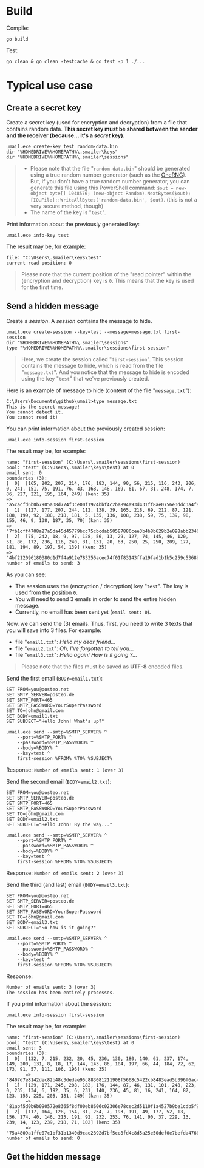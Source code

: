 # Build

Compile: 

```
go build
```

Test:

```
go clean & go clean -testcache & go test -p 1 ./...
```

# Typical use case

## Create a secret key

Create a secret key (used for encryption and decryption) from a file that contains random data.
**This secret key must be shared between the sender and the receiver (because... it's a _secret_ key).**

```
umail.exe create-key test random-data.bin
dir "%HOMEDRIVE%%HOMEPATH%\.smailer\keys"
dir "%HOMEDRIVE%%HOMEPATH%\.smailer\sessions"
```

> * Please note that the file "`random-data.bin`" should be generated using a true random number generator (such as the [OneRNG](https://onerng.info/)).
>   But, if you don't have a true random number generator, you can generate this file using this PowerShell command:
>   `$out = new-object byte[] 1048576; (new-object Random).NextBytes($out); [IO.File]::WriteAllBytes('random-data.bin', $out)`.
>   (this is not a very secure method, though)
> * The name of the key is "`test`".
 
Print information about the previously generated key:

```
umail.exe info-key test
```

The result may be, for example:

```
file: "C:\Users\.smailer\keys\test"
current read position: 0
```

> Please note that the current position of the "read pointer" within the (encryption and decryption) key is `0`.
> This means that the key is used for the first time.

## Send a hidden message

Create a _session_. A _session_ contains the message to hide.

```
umail.exe create-session --key=test --message=message.txt first-session
dir "%HOMEDRIVE%%HOMEPATH%\.smailer\sessions"
type "%HOMEDRIVE%%HOMEPATH%\.smailer\sessions\first-session"
```

> Here, we create the session called "`first-session`".
> This session contains the message to hide, which is read from the file "`message.txt`".
> And you notice that the message to hide is encoded using the key "`test`" that we've previously created.

Here is an example of message to hide (content of the file "`message.txt`"):

```
C:\Users\Documents\github\umail>type message.txt
This is the secret message!
You cannot detect it.
You cannot read it!
```

You can print information about the previously created session:

```
umail.exe info-session first-session
```

The result may be, for example:

```
name: "first-session" (C:\Users\.smailer\sessions\first-session)
pool: "test" (C:\Users\.smailer\keys\test) at 0
email sent: 0
boundaries (3):
[  0]  [165, 202, 207, 214, 176, 183, 144, 90, 56, 215, 116, 243, 206, 0, 241, 151, 75, 191, 76, 43, 168, 148, 169, 61, 67, 31, 248, 174, 7, 86, 227, 221, 195, 164, 249] (ken: 35)
=> "a5cacfd6b0b7905a38d774f3ce00f1974bbf4c2ba894a93d431ff8ae0756e3ddc3a4f9"
[  1]  [127, 177, 207, 244, 112, 138, 39, 165, 218, 69, 212, 87, 121, 188, 199, 92, 188, 218, 181, 5, 135, 136, 108, 238, 59, 75, 139, 98, 155, 46, 9, 138, 187, 35, 70] (ken: 35)
=> "7fb1cff4708a27a5da45d45779bcc75cbcdab50587886cee3b4b8b629b2e098abb2346"
[  2]  [75, 242, 18, 9, 97, 128, 56, 13, 29, 127, 74, 145, 46, 120, 51, 86, 172, 236, 116, 240, 31, 131, 20, 63, 250, 25, 250, 209, 177, 181, 194, 89, 197, 54, 139] (ken: 35)
=> "4bf212096180380d1d7f4a912e783356acec74f01f83143ffa19fad1b1b5c259c5368b"
number of emails to send: 3
```

As you can see:
* The session uses the (encryption / decryption) key "`test`". The key is used from the position `0`. 
* You will need to send 3 emails in order to send the entire hidden message.
* Currently, no email has been sent yet (`email sent: 0`).

Now, we can send the (3) emails. Thus, first, you need to write 3 texts that you will save into 3 files.
For example:
* file "`email1.txt`": _Hello my dear friend..._
* file "`email2.txt`": _Oh, I've forgotten to tell you..._
* file "`email3.txt`": _Hello again! How is it going ?..._

> Please note that the files must be saved as **UTF-8** encoded files.

Send the first email (`BODY=email1.txt`):

```
SET FROM=you@posteo.net
SET SMTP_SERVER=posteo.de
SET SMTP_PORT=465
SET SMTP_PASSWORD=YourSuperPassword
SET TO=john@gmail.com
SET BODY=email1.txt
SET SUBJECT="Hello John! What's up?"

umail.exe send --smtp=%SMTP_SERVER% ^
    --port=%SMTP_PORT% ^
    --password=%SMTP_PASSWORD% ^
    --body=%BODY% ^
    --key=test ^
    first-session %FROM% %TO% %SUBJECT%
```

Response: `Number of emails sent: 1 (over 3)`

Send the second email (`BODY=email2.txt`):

```
SET FROM=you@posteo.net
SET SMTP_SERVER=posteo.de
SET SMTP_PORT=465
SET SMTP_PASSWORD=YourSuperPassword
SET TO=john@gmail.com
SET BODY=email2.txt
SET SUBJECT="Hello John! By the way..."

umail.exe send --smtp=%SMTP_SERVER% ^
    --port=%SMTP_PORT% ^
    --password=%SMTP_PASSWORD% ^
    --body=%BODY% ^
    --key=test ^
    first-session %FROM% %TO% %SUBJECT%
```

Response: `Number of emails sent: 2 (over 3)`

Send the third (and last) email (`BODY=email3.txt`):

```
SET FROM=you@posteo.net
SET SMTP_SERVER=posteo.de
SET SMTP_PORT=465
SET SMTP_PASSWORD=YourSuperPassword
SET TO=john@gmail.com
SET BODY=email3.txt
SET SUBJECT="So how is it going?"

umail.exe send --smtp=%SMTP_SERVER% ^
    --port=%SMTP_PORT% ^
    --password=%SMTP_PASSWORD% ^
    --body=%BODY% ^
    --key=test ^
    first-session %FROM% %TO% %SUBJECT%
```

Response:

```
Number of emails sent: 3 (over 3)
The session has been entirely processes.
```

If you print information about the session:

```
umail.exe info-session first-session
```

The result may be, for example:

```
name: "first-session" (C:\Users\.smailer\sessions\first-session)
pool: "test" (C:\Users\.smailer\keys\test) at 0
email sent: 3
boundaries (3):
[  0]  [132, 7, 215, 232, 20, 45, 236, 130, 180, 140, 61, 237, 174, 149, 200, 131, 8, 18, 17, 144, 143, 86, 104, 197, 66, 44, 184, 72, 62, 173, 91, 57, 111, 106, 196] (ken: 35)
       => "8407d7e8142dec82b48c3dedae95c883081211908f5668c5422cb8483ead5b396f6ac4"
[  1]  [129, 171, 245, 208, 182, 176, 144, 87, 46, 131, 101, 248, 223, 0, 235, 134, 6, 192, 35, 6, 231, 140, 236, 45, 81, 16, 241, 164, 82, 123, 155, 225, 205, 181, 249] (ken: 35)
       => "81abf5d0b6b090572e8365f8df00eb8606c02306e78cec2d5110f1a4527b9be1cdb5f9"
[  2]  [117, 164, 128, 154, 31, 254, 7, 193, 191, 49, 177, 52, 13, 156, 174, 40, 146, 215, 191, 92, 232, 253, 76, 141, 90, 37, 229, 13, 239, 14, 123, 239, 218, 71, 102] (ken: 35)
       => "75a4809a1ffe07c1bf31b1340d9cae2892d7bf5ce8fd4c8d5a25e50def0e7befda4766"
number of emails to send: 0
```

## Get the hidden message



